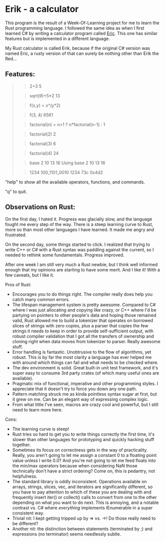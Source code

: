 # Erik - a calculator

This program is the result of a Week-Of-Learning project for me to learn the Rust 
programming language. I followed the same idea as when I first learned C# by writing a 
calculator program called [Eric](https://shawnhargreaves.com/eric). This one has similar 
features but is implemented in a different language.

My Rust calculator is called Erik, because if the original C# version was named Eric, a 
rusty version of that can surely be nothing other than Erik the Red...

## Features:

> > 2+3
> 5
> 
> > sqrt(9)+5*2
> 13
> 
> > f(x,y) = x^(y*2)
> 
> > f(3, 4)
> 6561
> 
> > factorial(n) = n>1 ? n*factorial(n-1) : 1
> 
> > factorial(2)
> 2
> 
> > factorial(3)
> 6
> 
> > factorial(4)
> 24
> 
> > base 2 10 13 16
> Using base 2 10 13 16
> 
> > 1234
> 100_1101_0010  1234  73c  0x4d2

"help" to show all the available operators, functions, and commands.

"q" to quit.


## Observations on Rust:

On the first day, I hated it. Progress was glacially slow, and the language fought me 
every step of the way. There is a steep learning curve to Rust, more so than most other 
languages I have learned. It made me angry and frustrated.

On the second day, some things started to click. I realized that trying to write C++ or 
C# with a Rust syntax was paddling against the current, so I needed to rethink some 
fundamentals. Progress improved.

After one week I am still very much a Rust newbie, but I think well informed enough that 
my opinions are starting to have some merit. And I like it! With a few caveats, but I 
like it.

Pros of Rust:
- Encourages you to do things right. The compiler really does help you catch many common errors.
- The lifespan management system is pretty awesome. Compared to C# where I was just allocating and copying like crazy, or C++ where I'd be partying on pointers to other people's data and hoping those remained valid, Rust allowed me to build a tokenizer that operates on borrowed slices of strings with zero copies, plus a parser that copies the few strings it needs to keep in order to provide self-sufficient output, with robust compiler validation that I got all the transfers of ownership and cloning right when data moves from tokenizer to parser. Really awesome stuff.
- Error handling is fantastic. Unobtrusive to the flow of algorithms, yet robust. This is by far the most clarity a language has ever helped me with around which things can fail and what needs to be checked where.
- The dev environment is solid. Great built-in unit test framework, and it's super easy to consume 3rd party crates (of which many useful ones are available).
- Pragmatic mix of functional, imperative and other programming styles. I appreciate that it doesn't try to force you down any one path.
- Pattern matching struck me as kinda pointless syntax sugar at first, but it grew on me. Can be an elegant way of expressing complex logic.
- From what little I've seen, macros are crazy cool and powerful, but I still need to learn more here.

Cons:
- The learning curve is steep!
- Rust tries so hard to get you to write things correctly the first time, it's slower than other languages for prototyping and quickly hacking stuff together.
- Sometimes its focus on correctness gets in the way of practicality. Really, you aren't going to let me assign a constant 0 to a floating point value unless I write 0.0? And you're not going to let me feed floats into the min/max operators because when considering NaN those technically don't have a strict ordering? Come on, this is pedantry, not helpfulness.
- The standard library is oddly inconsistent. Operations available on arrays, strings, slices, vec, and iterators are significantly different, so you have to pay attention to which of these you are dealing with and frequently insert iter() or collect() calls to convert from one to the other depending on what you want to do next. This is annoying, and a notable contrast vs. C# where _everything_ implements IEnumerable in a super consistent way.
- Trivial nit: I kept getting tripped up by => vs. ->! Do those really need to be different?
- Another nit: the distinction between statements (terminated by ;) and expressions (no terminator) seems needlessly subtle.
